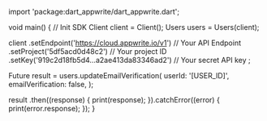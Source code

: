 import 'package:dart_appwrite/dart_appwrite.dart';

void main() { // Init SDK
  Client client = Client();
  Users users = Users(client);

  client
    .setEndpoint('https://cloud.appwrite.io/v1') // Your API Endpoint
    .setProject('5df5acd0d48c2') // Your project ID
    .setKey('919c2d18fb5d4...a2ae413da83346ad2') // Your secret API key
  ;

  Future result = users.updateEmailVerification(
    userId: '[USER_ID]',
    emailVerification: false,
  );

  result
    .then((response) {
      print(response);
    }).catchError((error) {
      print(error.response);
  });
}